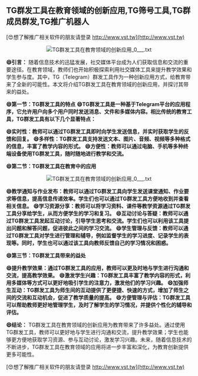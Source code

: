## **TG群发工具在教育领域的创新应用,TG筛号工具,TG群成员群发,TG推广机器人**

[😍想了解推广相关软件的朋友请登录 http://www.vst.tw](http://www.vst.tw)

 <center><img src="https://vst.tw/MP4/tuiguang/png/3.png" alt="TG群发工具在教育领域的创新应用_0___.txt"></center>

**😄引言：**
随着信息技术的迅猛发展，社交媒体平台成为人们获取信息和交流的重要途径。在教育领域，教师们也开始积极探索利用社交媒体工具来提升教学效果和学生参与度。其中，TG（Telegram）群发工具作为一种创新应用方式，给教育带来了全新的可能性。本文将介绍TG群发工具在教育领域的创新应用，并探讨其带来的益处。

**😄第一节：TG群发工具的特点**
**😄TG群发工具是一种基于Telegram平台的应用程序，它允许用户向多个用户同时发送消息、文件和多媒体内容。相比传统的教育工具，TG群发工具有以下几个显著特点：**

**😄实时性：教师可以通过TG群发工具即时向学生发送信息，并实时获取学生的反馈和回复。**
**😄多样性：TG群发工具支持发送文本、图片、音频、视频等多种格式的信息，丰富了教学内容的形式。**
**😄方便性：教师可以通过电脑、手机等多种终端设备使用TG群发工具，随时随地进行教学和交流。**

**😄第二节：TG群发工具在教育中的应用**

 <center><img src="https://vst.tw/MP4/tuiguang/png/6.png" alt="TG群发工具在教育领域的创新应用_0___.txt"></center>

**😄教学通知与作业发布：教师可以通过TG群发工具向学生发送课堂通知、作业要求等信息，提高信息传递效率。学生们也可以通过TG群发工具方便地收到并查看相关信息。**
**😄学习资源分享：教师可以将学习资料、课件等教学资源通过TG群发工具分享给学生，从而方便学生的学习和复习。**
**😄互动讨论与答疑：教师可以通过TG群发工具发起互动讨论，引导学生思考和交流。学生们也可以利用该工具提出问题和解答问题，促进彼此之间的学习交流。**
**😄学生管理与反馈：教师可以通过TG群发工具对学生进行管理和辅导，例如监督学生的学习进度、记录学生的表现等。同时，学生也可以通过该工具向教师反馈自己的学习情况和困惑。**

**😄第三节：TG群发工具带来的益处**

**😄提升教学效果：通过TG群发工具的应用，教师可以更及时地与学生进行沟通和交流，提高教学效果。**
**😄激发学生兴趣：TG群发工具丰富了教学内容的形式，利用多媒体等方式可以更好地吸引学生的注意力，激发他们的学习兴趣。**
**😄加强师生互动：TG群发工具为师生间的互动提供了更便捷、快速的方式，增加了师生之间的交流和互动机会，促进了教学质量的提高。**
**😄方便管理与评估：TG群发工具可以帮助教师更好地管理学生，及时了解学生的学习情况，并提供个性化的辅导和评估。**

**😄结论：**
TG群发工具在教育领域的创新应用为教育带来了许多益处。通过使用TG群发工具，教师可以更好地与学生进行沟通和交流，提升教学效果；学生也能够更方便地获取学习资源、参与互动讨论，激发学习兴趣。未来，随着信息技术的不断进步，TG群发工具在教育领域的应用将进一步丰富和深化，为教育创新提供更多可能性。

[😍想了解推广相关软件的朋友请登录 http://www.vst.tw](http://www.vst.tw)



